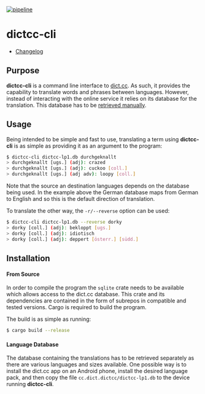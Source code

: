 [![pipeline](https://gitlab.com/d-e-s-o/dictcc-cli/badges/master/pipeline.svg)](https://gitlab.com/d-e-s-o/dictcc-cli/commits/master)

dictcc-cli
==========

- [Changelog](CHANGELOG.md)

Purpose
-------

**dictcc-cli** is a command line interface to
[dict.cc](https://www.dict.cc/). As such, it provides the capability to
translate words and phrases between languages. However, instead of
interacting with the online service it relies on its database for the
translation. This database has to be [retrieved
manually](#language-database).


Usage
-----

Being intended to be simple and fast to use, translating a term using
**dictcc-cli** is as simple as providing it as an argument to the
program:
```bash
$ dictcc-cli dictcc-lp1.db durchgeknallt
> durchgeknallt [ugs.] (adj): crazed
> durchgeknallt [ugs.] (adj): cuckoo [coll.]
> durchgeknallt [ugs.] (adj adv): loopy [coll.]
```

Note that the source an destination languages depends on the database
being used. In the example above the German database maps from German to
English and so this is the default direction of translation.

To translate the other way, the `-r/--reverse` option can be used:
```bash
$ dictcc-cli dictcc-lp1.db --reverse dorky
> dorky [coll.] (adj): bekloppt [ugs.]
> dorky [coll.] (adj): idiotisch
> dorky [coll.] (adj): deppert [österr.] [südd.]
```


Installation
------------

#### From Source
In order to compile the program the `sqlite` crate needs to be available
which allows access to the dict.cc database. This crate and its dependencies
are contained in the form of subrepos in compatible and tested versions. Cargo
is required to build the program.

The build is as simple as running:
```bash
$ cargo build --release
```

#### Language Database
The database containing the translations has to be retrieved separately
as there are various languages and sizes available. One possible way is
to install the dict.cc app on an Android phone, install the desired
language pack, and then copy the file `cc.dict.dictcc/dictcc-lp1.db` to
the device running **dictcc-cli**.
